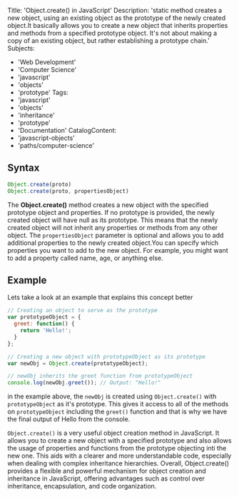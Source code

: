 Title: 'Object.create() in JavaScript'
Description: 'static method creates a new object, using an existing object as the prototype of the newly created object.It basically allows you to create a new object that inherits properties and methods from a specified prototype object. It's not about making a copy of an existing object, but rather establishing a prototype chain.'
Subjects:
  - 'Web Development'
  - 'Computer Science'
  - 'javascript'
  - 'objects'
  - 'prototype'
   Tags:
  - 'javascript'
  -  'objects'
  - 'inheritance'
  - 'prototype'
  - 'Documentation'
  CatalogContent:
  - 'javascript-objects'
  - 'paths/computer-science'

  ## Syntax
 ```js
Object.create(proto)
Object.create(proto, propertiesObject)
 ```
  The **Object.create()** method creates a new object with the specified prototype object and properties. If no prototype is provided, the newly created object will have null as its prototype. This means that the newly created object will not inherit any properties or methods from any other object.
  The `propertiesObject` parameter is optional and allows you to add additional properties to the newly created object.You can specify which properties you want to add to the new object. For example, you might want to add a property called name, age, or anything else.


## Example
Lets take a look at an example that explains this concept better
```js
// Creating an object to serve as the prototype
var prototypeObject = {
  greet: function() {
    return 'Hello!';
  }
};

// Creating a new object with prototypeObject as its prototype
var newObj = Object.create(prototypeObject);

// newObj inherits the greet function from prototypeObject
console.log(newObj.greet()); // Output: "Hello!"
```
in the example above, the  `newObj` is created using `Object.create()` with `prototypeObject` as it's prototype. This gives it  access to all of the methods on `prototypeObject` including the `greet()` function and that is why we have the final output of Hello from the console.

`Object.create()` is a very useful object  creation method in JavaScript. It allows you to create a new object with a specified prototype and also allows the usage of properties and functions from the prototype objecting inti the new one. This aids with a clearer and more understandable code, especially when dealing with complex inheritance hierarchies. Overall, Object.create() provides a flexible and powerful mechanism for object creation and inheritance in JavaScript, offering advantages such as control over inheritance, encapsulation, and code organization.

